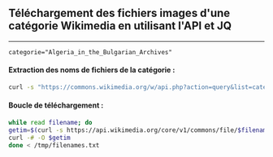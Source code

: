 ## Téléchargement des fichiers images d'une catégorie Wikimedia en utilisant l'API et JQ

----

``categorie="Algeria_in_the_Bulgarian_Archives"``

#### Extraction des noms de fichiers de la catégorie :

```bash
curl -s "https://commons.wikimedia.org/w/api.php?action=query&list=categorymembers&cmtitle=Category:$categorie&cmlimit=max&cmtype=file&format=json&formatversion=2"|jq -r '.query.categorymembers[].title|@uri' > /tmp/filenames.txt
```

#### Boucle de téléchargement :

```bash
while read filename; do
getim=$(curl -s https://api.wikimedia.org/core/v1/commons/file/$filename|jq -r '.original.url')
curl -# -O $getim
done < /tmp/filenames.txt
```
